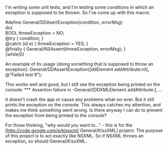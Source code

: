 I'm writing some unit tests, and I'm testing some conditions in which an exception is supposed to be thrown.  So I've come up with this macro:

#define General/DDAsertException(condition, errorMsg) \
do{ \
  BOOL threwException = NO; \
  @try { condition; } \
  @catch (id e) { threwException = YES; } \
  @finally { General/NSAssert(threwException, errorMsg); } \
}while(0)

An example of its usage (doing something that is supposed to throw an exception):
General/DDAssertException([ddElement addAttribute:nil], @"Failed test 9");

This works well and good, but I still see the exception being printed on the console:
*** Assertion failure in -General/[DDXMLElement addAttribute:], ...

It doesn't crash the app or cause any problems what-so-ever.  But it still prints the exception on the console. This always catches my attention, and makes me think something went wrong.  Is there anyway I can do to prevent the exception from being printed to the console?

For those thinking, "why would you want to..." - this is for the [http://code.google.com/p/kissxml/ General/KissXML] project.  The purpose of this project is to act exactly like NSXML.  So if NSXML throws an exception, so should General/KissXML.